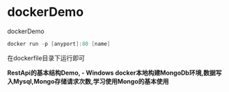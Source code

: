 # dockerDemo
dockerDemo
```powershell
docker run -p [anyport]:80 [name]
```
在dockerfile目录下运行即可


**RestApi的基本结构Demo,  - Windows docker本地构建MongoDb环境,数据写入Mysql,Mongo存储请求次数,学习使用Mongo的基本使用**
